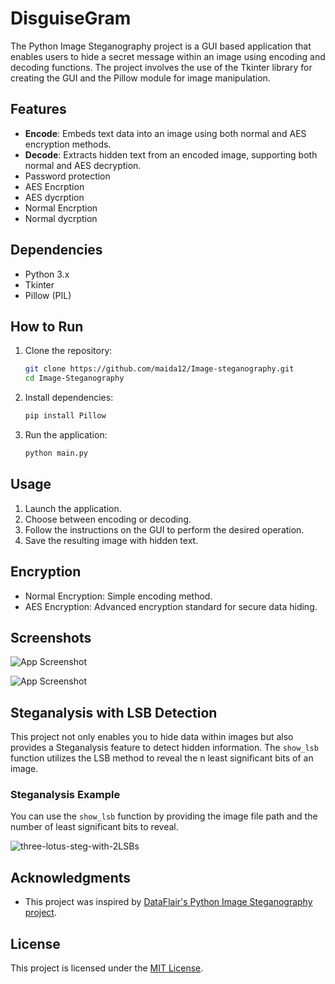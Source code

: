 # DisguiseGram

The Python Image Steganography project is a GUI based application that enables users to hide a secret message within an image using encoding and decoding functions. The project involves the use of the Tkinter library for creating the GUI and the Pillow module for image manipulation.

## Features


- **Encode**: Embeds text data into an image using both normal and AES encryption methods.
- **Decode**: Extracts hidden text from an encoded image, supporting both normal and AES decryption.
- Password protection
- AES Encrption
- AES dycrption
- Normal Encrption
- Normal dycrption


## Dependencies

- Python 3.x
- Tkinter
- Pillow (PIL)


## How to Run

1. Clone the repository:

    ```bash
    git clone https://github.com/maida12/Image-steganography.git
    cd Image-Steganography
    ```

2. Install dependencies:

    ```bash
    pip install Pillow
    ```

3. Run the application:

    ```bash
    python main.py
    ```



## Usage

1. Launch the application.
2. Choose between encoding or decoding.
3. Follow the instructions on the GUI to perform the desired operation.
4. Save the resulting image with hidden text.



## Encryption

- Normal Encryption: Simple encoding method.
- AES Encryption: Advanced encryption standard for secure data hiding.




## Screenshots

![App Screenshot](https://github.com/maida12/Image-steganography/assets/81500487/b7254e18-4843-4694-8040-613fc406c66c)

![App Screenshot](https://github.com/maida12/Image-steganography/assets/81500487/6901edef-a575-43a1-8fec-a5673aeaea4c)



## Steganalysis with LSB Detection

This project not only enables you to hide data within images but also provides a Steganalysis feature to detect hidden information. The `show_lsb` function utilizes the LSB method to reveal the n least significant bits of an image.

### Steganalysis Example

You can use the `show_lsb` function by providing the image file path and the number of least significant bits to reveal. 

![three-lotus-steg-with-2LSBs](https://github.com/maida12/Image-steganography/assets/81500487/eba912b3-8e03-49bf-85f4-7fb6d7ed88be)


## Acknowledgments

- This project was inspired by [DataFlair's Python Image Steganography project](https://data-flair.training/blogs/python-image-steganography-project/).



## License

This project is licensed under the [MIT License](LICENSE).
